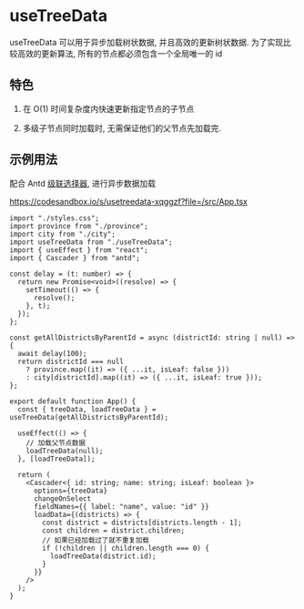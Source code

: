 # useTreeData

useTreeData 可以用于异步加载树状数据, 并且高效的更新树状数据.
为了实现比较高效的更新算法, 所有的节点都必须包含一个全局唯一的 id

## 特色

1. 在 O(1) 时间复杂度内快速更新指定节点的子节点

2. 多级子节点同时加载时, 无需保证他们的父节点先加载完.

## 示例用法

配合 Antd [级联选择器](https://ant.design/components/cascader-cn/), 进行异步数据加载


https://codesandbox.io/s/usetreedata-xqggzf?file=/src/App.tsx



```tsx
import "./styles.css";
import province from "./province";
import city from "./city";
import useTreeData from "./useTreeData";
import { useEffect } from "react";
import { Cascader } from "antd";

const delay = (t: number) => {
  return new Promise<void>((resolve) => {
    setTimeout(() => {
      resolve();
    }, t);
  });
};

const getAllDistrictsByParentId = async (districtId: string | null) => {
  await delay(100);
  return districtId === null
    ? province.map((it) => ({ ...it, isLeaf: false }))
    : city[districtId].map((it) => ({ ...it, isLeaf: true }));
};

export default function App() {
  const { treeData, loadTreeData } = useTreeData(getAllDistrictsByParentId);

  useEffect(() => {
    // 加载父节点数据
    loadTreeData(null);
  }, [loadTreeData]);

  return (
    <Cascader<{ id: string; name: string; isLeaf: boolean }>
      options={treeData}
      changeOnSelect
      fieldNames={{ label: "name", value: "id" }}
      loadData={(districts) => {
        const district = districts[districts.length - 1];
        const children = district.children;
        // 如果已经加载过了就不重复加载
        if (!children || children.length === 0) {
          loadTreeData(district.id);
        }
      }}
    />
  );
}
```
